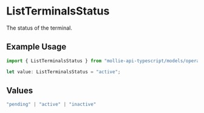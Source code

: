 # ListTerminalsStatus

The status of the terminal.

## Example Usage

```typescript
import { ListTerminalsStatus } from "mollie-api-typescript/models/operations";

let value: ListTerminalsStatus = "active";
```

## Values

```typescript
"pending" | "active" | "inactive"
```